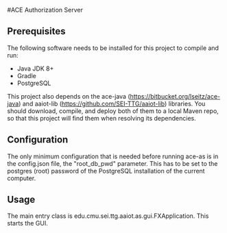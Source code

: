 #ACE Authorization Server

## Prerequisites
The following software needs to be installed for this project to compile and run:
* Java JDK 8+
* Gradle
* PostgreSQL

This project also depends on the ace-java (https://bitbucket.org/lseitz/ace-java) and aaiot-lib (https://github.com/SEI-TTG/aaiot-lib) 
libraries. You should download, compile, and deploy both of them to a local Maven repo, so that this project will
find them when resolving its dependencies.
 
## Configuration
The only minimum configuration that is needed before running ace-as is in the config.json file, the "root_db_pwd" 
parameter. This has to be set to the postgres (root) password of the PostgreSQL installation of the current computer.
 
## Usage
The main entry class is edu.cmu.sei.ttg.aaiot.as.gui.FXApplication. This starts the GUI.
